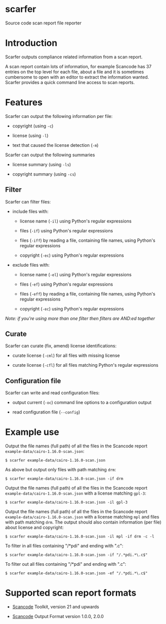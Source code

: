 # scarfer

Source code scan report file reporter

# Introduction

Scarfer outputs compliance related information from a scan report.

A scan report contain lots of information, for example Scancode has 37
entries on the top level for each file, about a file and it is
sometimes cumbersome to open with an editor to extract the information
wanted. Scarfer provides a quick command line access to scan reports.

# Features

Scarfer can output the following information per file:

* copyright (using `-c`)

* license (using `-l`)

* text that caused the license detection (`-m`)

Scarfer can output the following summaries

* license summary (using `-ls`)

* copyright summary (using `-cs`)

## Filter

Scarfer can filter files:

* include files with:

    * license name (`-il`) using Python's regular expressions

    * files (`-if`) using Python's regular expressions

    * files (`-iff`) by reading a file, containing file names, using Python's regular expressions

    * copyright (`-ec`) using Python's regular expressions

* exclude files with:

    * license name (`-el`) using Python's regular expressions

    * files (`-ef`) using Python's regular expressions

    * files (`-eff`) by reading a file, containing file names, using Python's regular expressions

    * copyright (`-ec`) using Python's regular expressions

*Note: if you're using more than one filter then filters are AND:ed together*

## Curate

Scarfer can curate (fix, amend) license identifications:

* curate license (`-cml`) for all files with missing license

* curate license (`-cfl`) for all files matching Python's regular expressions

## Configuration file

Scarfer can write and read configuration files:

* output current (`-oc`) command line options to a configuration output

* read configuration file (`--config`)

# Example use

Output the file names (full path) of all the files in the Scancode report `example-data/cairo-1.16.0-scan.json`:
```
$ scarfer example-data/cairo-1.16.0-scan.json 
```

As above but output only files with path matching `drm`:
```
$ scarfer example-data/cairo-1.16.0-scan.json -if drm
```

Output the file names (full path) of all the files in the Scancode report `example-data/cairo-1.16.0-scan.json` with a license matching `gpl-3`:
```
$ scarfer example-data/cairo-1.16.0-scan.json -il gpl-3
```

Output the file names (full path) of all the files in the Scancode report `example-data/cairo-1.16.0-scan.json` with a license matching `mpl` and files with path matching `drm`. The output should also contain information (per file) about license and copyright:
```
$ scarfer example-data/cairo-1.16.0-scan.json -il mpl -if drm -c -l 
```

To filter in all files containing "/*pdi" and ending with ".c":
```
$ scarfer example-data/cairo-1.16.0-scan.json -if "/.*pdi.*\.c$"
```

To filter out all files containing "/*pdi" and ending with ".c":
```
$ scarfer example-data/cairo-1.16.0-scan.json -ef "/.*pdi.*\.c$"
```

# Supported scan report formats

* [Scancode](https://github.com/nexB/scancode-toolkit) Toolkit, version 21 and upwards

* [Scancode](https://github.com/nexB/scancode-toolkit) Output Format version 1.0.0, 2.0.0






